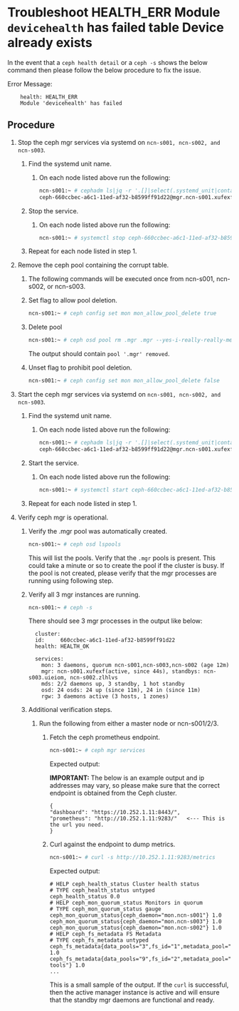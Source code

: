 # Troubleshoot HEALTH_ERR Module `devicehealth` has failed table Device already exists

In the event that a `ceph health detail` or a `ceph -s` shows the below command then please follow the below procedure to fix the issue.

Error Message:

```text
    health: HEALTH_ERR
    Module 'devicehealth' has failed
```

## Procedure

1. Stop the ceph mgr services via systemd on `ncn-s001, ncn-s002, and ncn-s003`.
   1. Find the systemd unit name.
      1. On each node listed above run the following:

         ```bash
         ncn-s001:~ # cephadm ls|jq -r '.[]|select(.systemd_unit|contains ("mgr"))|.systemd_unit'
         ceph-660ccbec-a6c1-11ed-af32-b8599ff91d22@mgr.ncn-s001.xufexf
         ```

   2. Stop the service.
      1. On each node listed above run the following:

         ```bash
         ncn-s001:~ # systemctl stop ceph-660ccbec-a6c1-11ed-af32-b8599ff91d22@mgr.ncn-s001.xufexf
         ```

   3. Repeat for each node listed in step 1.

2. Remove the ceph pool containing the corrupt table.
   1. The following commands will be executed once from ncn-s001, ncn-s002, or ncn-s003.
   2. Set flag to allow pool deletion.

      ```bash
      ncn-s001:~ # ceph config set mon mon_allow_pool_delete true
      ```

   3. Delete pool

      ```bash
      ncn-s001:~ # ceph osd pool rm .mgr .mgr --yes-i-really-really-meant-it
      ```

      The output should contain `pool '.mgr' removed`.

   4. Unset flag to prohibit pool deletion.

      ```bash
      ncn-s001:~ # ceph config set mon mon_allow_pool_delete false
      ```

3. Start the ceph mgr services via systemd on `ncn-s001, ncn-s002, and ncn-s003`.
   1. Find the systemd unit name.
      1. On each node listed above run the following:

         ```bash
         ncn-s001:~ # cephadm ls|jq -r '.[]|select(.systemd_unit|contains ("mgr"))|.systemd_unit'
         ceph-660ccbec-a6c1-11ed-af32-b8599ff91d22@mgr.ncn-s001.xufexf
         ```

   2. Start the service.
      1. On each node listed above run the following:

         ```bash
         ncn-s001:~ # systemctl start ceph-660ccbec-a6c1-11ed-af32-b8599ff91d22@mgr.ncn-s001.xufexf
         ```

   3. Repeat for each node listed in step 1.

4. Verify ceph mgr is operational.
   1. Verify the .mgr pool was automatically created.

      ```bash
      ncn-s001:~ # ceph osd lspools
      ```

      This will list the pools.  Verify that the `.mgr` pools is present.  This could take a minute or so to create the pool if the cluster is busy. If the pool is not created, please verify that the mgr processes are running using following step.

   2. Verify all 3 mgr instances are running.

      ```bash
      ncn-s001:~ # ceph -s
      ```

      There should see 3 mgr processes in the output like below:

      ```text
        cluster:
        id:     660ccbec-a6c1-11ed-af32-b8599ff91d22
        health: HEALTH_OK

        services:
          mon: 3 daemons, quorum ncn-s001,ncn-s003,ncn-s002 (age 12m)
          mgr: ncn-s001.xufexf(active, since 44s), standbys: ncn-s003.uieiom, ncn-s002.zlhlvs
          mds: 2/2 daemons up, 3 standby, 1 hot standby
          osd: 24 osds: 24 up (since 11m), 24 in (since 11m)
          rgw: 3 daemons active (3 hosts, 1 zones)
      ```

   3. Additional verification steps.
      1. Run the following from either a master node or ncn-s001/2/3.
         1. Fetch the ceph prometheus endpoint.

            ```bash
            ncn-s001:~ # ceph mgr services
            ```

            Expected output:

            **IMPORTANT:** The below is an example output and ip addresses may vary, so please make sure that the correct endpoint is obtained from the Ceph cluster.

            ```text
            {  
            "dashboard": "https://10.252.1.11:8443/",
            "prometheus": "http://10.252.1.11:9283/"   <--- This is the url you need.
            }
            ```

         1. Curl against the endpoint to dump metrics.

            ```bash
            ncn-s001:~ # curl -s http://10.252.1.11:9283/metrics
            ```

            Expected output:

            ```text
            # HELP ceph_health_status Cluster health status
            # TYPE ceph_health_status untyped
            ceph_health_status 0.0
            # HELP ceph_mon_quorum_status Monitors in quorum
            # TYPE ceph_mon_quorum_status gauge
            ceph_mon_quorum_status{ceph_daemon="mon.ncn-s001"} 1.0
            ceph_mon_quorum_status{ceph_daemon="mon.ncn-s003"} 1.0
            ceph_mon_quorum_status{ceph_daemon="mon.ncn-s002"} 1.0
            # HELP ceph_fs_metadata FS Metadata
            # TYPE ceph_fs_metadata untyped
            ceph_fs_metadata{data_pools="3",fs_id="1",metadata_pool="2",name="cephfs"} 1.0
            ceph_fs_metadata{data_pools="9",fs_id="2",metadata_pool="8",name="admin-tools"} 1.0
            ...
            ```

            This is a small sample of the output.  If the `curl` is successful, then the active manager instance is active and will ensure that the standby mgr daemons are functional and ready.
